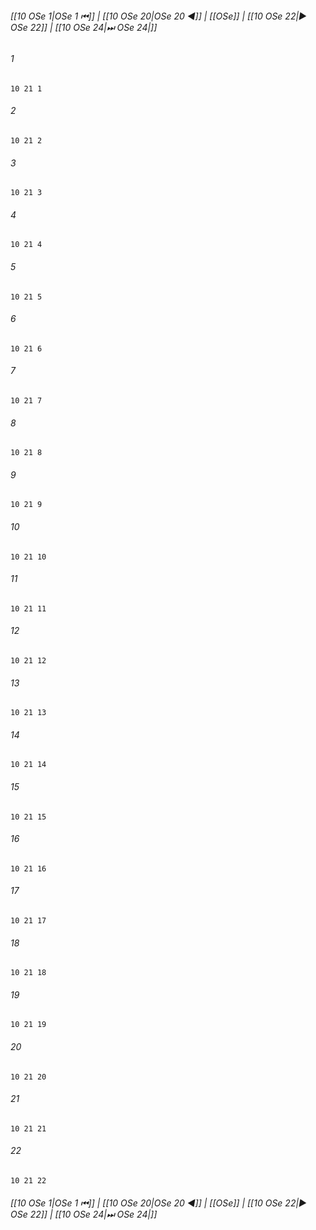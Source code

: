 
###### [[10 OSe 1|OSe 1 ⏮]] | [[10 OSe 20|OSe 20 ◀]] | [[OSe]] | [[10 OSe 22|▶ OSe 22]] | [[10 OSe 24|⏭ OSe 24|]]

###### 1
``` verse
10 21 1 
```
###### 2
``` verse
10 21 2 
```
###### 3
``` verse
10 21 3 
```
###### 4
``` verse
10 21 4 
```
###### 5
``` verse
10 21 5 
```
###### 6
``` verse
10 21 6 
```
###### 7
``` verse
10 21 7 
```
###### 8
``` verse
10 21 8 
```
###### 9
``` verse
10 21 9 
```
###### 10
``` verse
10 21 10 
```
###### 11
``` verse
10 21 11 
```
###### 12
``` verse
10 21 12 
```
###### 13
``` verse
10 21 13 
```
###### 14
``` verse
10 21 14 
```
###### 15
``` verse
10 21 15 
```
###### 16
``` verse
10 21 16 
```
###### 17
``` verse
10 21 17 
```
###### 18
``` verse
10 21 18 
```
###### 19
``` verse
10 21 19 
```
###### 20
``` verse
10 21 20 
```
###### 21
``` verse
10 21 21 
```
###### 22
``` verse
10 21 22 
```

###### [[10 OSe 1|OSe 1 ⏮]] | [[10 OSe 20|OSe 20 ◀]] | [[OSe]] | [[10 OSe 22|▶ OSe 22]] | [[10 OSe 24|⏭ OSe 24|]]

